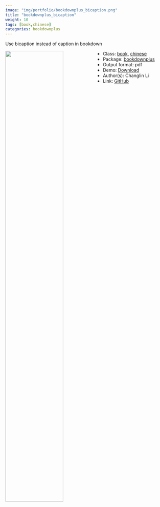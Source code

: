 ```yaml
---
image: "img/portfolio/bookdownplus_bicaption.png"
title: "bookdownplus_bicaption"
weight: 10
tags: [book,chinese]
categories: bookdownplus
---
```


Use bicaption instead of caption in bookdown

<!--more-->

<p><a href="../../img/portfolio/bookdownplus_bicaption.png"><img class = "jf-image-shadow" src="../../img/portfolio/bookdownplus_bicaption.png", width="60%"  align="left"></a></p>



- Class: [book](../../tags/book), [chinese](../../tags/chinese)
- Package: [bookdownplus](bookdownplus)
- Output format: pdf
- Demo: [Download](https://pzhaonet.github.io/bookdownplus/upload/bicaption/showcase/bicaption-bookdown.pdf)
- Author(s): Changlin Li
- Link: [GitHub](https://github.com/pzhaonet/bookdownplus)



